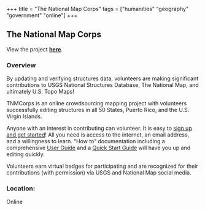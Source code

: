 +++
title = "The National Map Corps"
tags = ["humanities" "geography" "government" "online"]
+++

## The National Map Corps

View the project [**here**](https://www.usgs.gov/core-science-systems/ngp/tnm-corps).

### Overview

By updating and verifying structures data, volunteers are making significant contributions to USGS National Structures Database, The National Map, and ultimately U.S. Topo Maps!

TNMCorps is an online crowdsourcing mapping project with volunteers successfully editing structures in all 50 States, Puerto Rico, and the U.S. Virgin Islands.

Anyone with an interest in contributing can volunteer. It is easy to [sign up and get started](https://edits.nationalmap.gov/tnmcorps/#)! All you need is access to the internet, an email address, and a willingness to learn. “How to” documentation including a comprehensive [User Guide](https://navigator.er.usgs.gov/help/vgistructures_userguide.html) and a [Quick Start Guide](https://navigator.er.usgs.gov/help/WebHelp/index.html#Quick_Start_Guide.htm) will have you up and editing quickly.

Volunteers earn virtual badges for participating and are recognized for their contributions (with permission) via USGS and National Map social media.

### Location:
Online

